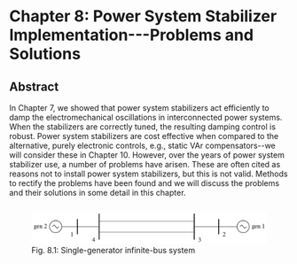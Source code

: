 # Chapter 8: Power System Stabilizer Implementation---Problems and Solutions
## Abstract
In Chapter 7, we showed that power system stabilizers act efficiently
to damp the electromechanical oscillations in interconnected power
systems. When the stabilizers are correctly tuned, the resulting
damping control is robust. Power system stabilizers are cost effective
when compared to the alternative, purely electronic controls, e.g.,
static VAr compensators--we will consider these in
Chapter 10. However, over the years of power system stabilizer use, a
number of problems have arisen. These are often cited as reasons not
to install power system stabilizers, but this is not valid. Methods to
rectify the problems have been found and we will discuss the problems
and their solutions in some detail in this chapter.

<div style="display: flex; justify-content: center;" width="100%">
    <figure>
        <img src="figures/fig_8p1.png" alt="Single-generator infinite-bus system" width=600px margin="auto" />
        <figcaption>Fig. 8.1: Single-generator infinite-bus system</figcaption>
    </figure>
</div>

[comment]: <> (eof)
